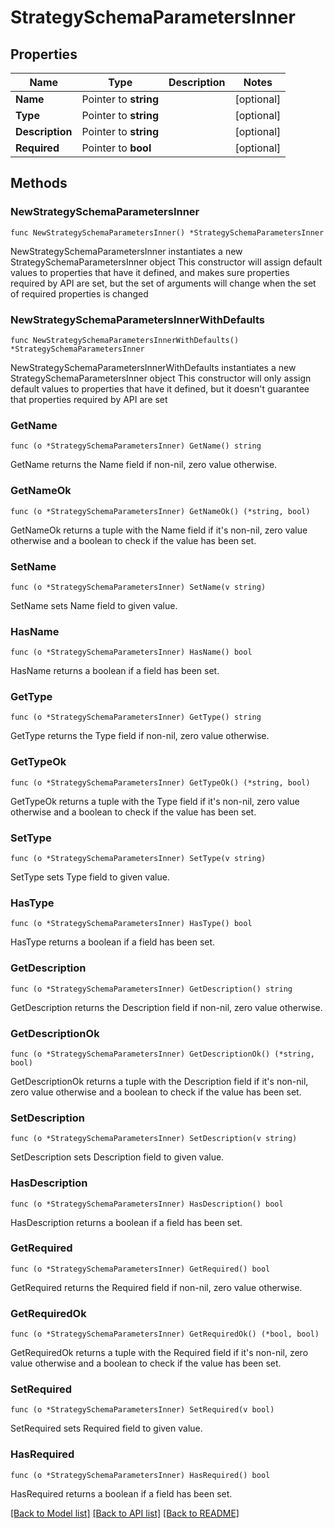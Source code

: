 # StrategySchemaParametersInner

## Properties

Name | Type | Description | Notes
------------ | ------------- | ------------- | -------------
**Name** | Pointer to **string** |  | [optional] 
**Type** | Pointer to **string** |  | [optional] 
**Description** | Pointer to **string** |  | [optional] 
**Required** | Pointer to **bool** |  | [optional] 

## Methods

### NewStrategySchemaParametersInner

`func NewStrategySchemaParametersInner() *StrategySchemaParametersInner`

NewStrategySchemaParametersInner instantiates a new StrategySchemaParametersInner object
This constructor will assign default values to properties that have it defined,
and makes sure properties required by API are set, but the set of arguments
will change when the set of required properties is changed

### NewStrategySchemaParametersInnerWithDefaults

`func NewStrategySchemaParametersInnerWithDefaults() *StrategySchemaParametersInner`

NewStrategySchemaParametersInnerWithDefaults instantiates a new StrategySchemaParametersInner object
This constructor will only assign default values to properties that have it defined,
but it doesn't guarantee that properties required by API are set

### GetName

`func (o *StrategySchemaParametersInner) GetName() string`

GetName returns the Name field if non-nil, zero value otherwise.

### GetNameOk

`func (o *StrategySchemaParametersInner) GetNameOk() (*string, bool)`

GetNameOk returns a tuple with the Name field if it's non-nil, zero value otherwise
and a boolean to check if the value has been set.

### SetName

`func (o *StrategySchemaParametersInner) SetName(v string)`

SetName sets Name field to given value.

### HasName

`func (o *StrategySchemaParametersInner) HasName() bool`

HasName returns a boolean if a field has been set.

### GetType

`func (o *StrategySchemaParametersInner) GetType() string`

GetType returns the Type field if non-nil, zero value otherwise.

### GetTypeOk

`func (o *StrategySchemaParametersInner) GetTypeOk() (*string, bool)`

GetTypeOk returns a tuple with the Type field if it's non-nil, zero value otherwise
and a boolean to check if the value has been set.

### SetType

`func (o *StrategySchemaParametersInner) SetType(v string)`

SetType sets Type field to given value.

### HasType

`func (o *StrategySchemaParametersInner) HasType() bool`

HasType returns a boolean if a field has been set.

### GetDescription

`func (o *StrategySchemaParametersInner) GetDescription() string`

GetDescription returns the Description field if non-nil, zero value otherwise.

### GetDescriptionOk

`func (o *StrategySchemaParametersInner) GetDescriptionOk() (*string, bool)`

GetDescriptionOk returns a tuple with the Description field if it's non-nil, zero value otherwise
and a boolean to check if the value has been set.

### SetDescription

`func (o *StrategySchemaParametersInner) SetDescription(v string)`

SetDescription sets Description field to given value.

### HasDescription

`func (o *StrategySchemaParametersInner) HasDescription() bool`

HasDescription returns a boolean if a field has been set.

### GetRequired

`func (o *StrategySchemaParametersInner) GetRequired() bool`

GetRequired returns the Required field if non-nil, zero value otherwise.

### GetRequiredOk

`func (o *StrategySchemaParametersInner) GetRequiredOk() (*bool, bool)`

GetRequiredOk returns a tuple with the Required field if it's non-nil, zero value otherwise
and a boolean to check if the value has been set.

### SetRequired

`func (o *StrategySchemaParametersInner) SetRequired(v bool)`

SetRequired sets Required field to given value.

### HasRequired

`func (o *StrategySchemaParametersInner) HasRequired() bool`

HasRequired returns a boolean if a field has been set.


[[Back to Model list]](../README.md#documentation-for-models) [[Back to API list]](../README.md#documentation-for-api-endpoints) [[Back to README]](../README.md)


